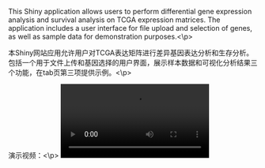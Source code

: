 <p>This Shiny application allows users to perform differential gene expression analysis and survival analysis on TCGA expression matrices. The application includes a user interface for file upload and selection of genes, as well as sample data for demonstration purposes.<\p>

<p>本Shiny网站应用允许用户对TCGA表达矩阵进行差异基因表达分析和生存分析。包括一个用于文件上传和基因选择的用户界面，展示样本数据和可视化分析结果三个功能，在tab页第三项提供示例。<\p>
  
<p>演示视频：<\p>
<video src="./video"></video>

